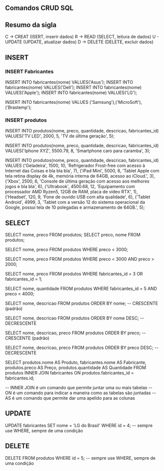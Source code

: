 ## Comandos CRUD SQL

## Resumo da sigla
C -> CREAT (ISERT, inserir dados)
R -> READ (SELECT, leitura de dados)
U - UPDATE (UPDATE, atualizar dados)
D -> DELETE (DELETE, excluir dados)

## INSERT

### INSERT Fabricantes
INSERT INTO fabricantes(nome) VALUES('Asus');
INSERT INTO fabricantes(nome) VALUES('Dell');
INSERT INTO fabricantes(nome) VALUES('Apple');
INSERT INTO fabricantes(nome) VALUES('LG');

INSERT INTO fabricantes(nome) 
VALUES ('Samsung'),('MicroSoft'),('Brastemp');

### INSERT produtos
INSERT INTO produtos(nome, preco, quantidade, descricao, fabricantes_id) VALUES('TV LED', 2000, 5, 'TV de última geração', 5);

INSERT INTO produtos(nome, preco, quantidade, descricao, fabricantes_id) VALUES('Iphone XYZ', 5500.79, 8, 'Smartphone caro para caramba', 3);

INSERT INTO produtos(nome, preco, quantidade, descricao, fabricantes_id) VALUES
('Geladeira', 1500, 10, 'Refrigerador Frost-free com acesso à Internet das Coisas e bla bla bla', 7),
('iPad Mini', 5000, 8, 'Tablet Apple com tela retina display de 4k, memória interna de 64GB, acesso ao iCloud.', 3),
('Xbox', 2500, 6, 'Console de última geração com acesso aos melhores jogos e bla bla', 6),
('Ultrabook', 4500.68, 12, 'Equipamento com processador AMD Ryzen5, 12GB de RAM, placa de vídeo RTX', 1),
('Headset', 120, 9, 'Fone de ouvido USB com alta qualidade', 6),
('Tablet Android', 4999, 3, 'Tablet com a versão 12 do sistema operacional da Google, possui tela de 10 polegadas e armazenamento de 64GB.', 5);

## SELECT
SELECT nome, preco FROM produtos;
SELECT preco, nome FROM produtos;

SELECT nome, preco FROM produtos WHERE preco < 3000;

SELECT nome, preco FROM produtos 
WHERE preco < 3000 AND preco > 2000;

SELECT nome, preco FROM produtos 
WHERE fabricantes_id = 3 OR fabricantes_id = 1;

SELECT nome, quantidade FROM produtos 
WHERE fabricantes_id = 5 AND preco < 4000;

SELECT nome, descricao FROM produtos
ORDER BY nome; -- CRESCENTE (padrão)

SELECT nome, descricao FROM produtos
ORDER BY nome DESC; -- DECRESCENTE

SELECT nome, descricao, preco FROM produtos
ORDER BY preco; -- CRESCENTE (padrão)

SELECT nome, descricao, preco FROM produtos
ORDER BY preco DESC; -- DECRESCENTE

SELECT 
    produtos.nome AS Produto, 
    fabricantes.nome AS Fabricante, 
    produtos.preco AS Preço, 
    produtos.quantidade AS Quantidade
FROM produtos INNER JOIN fabricantes
ON produtos.fabricantes_id = fabricantes.id;

-- INNER JOIN é um comando que permite juntar uma ou mais tabelas
-- ON é um comando para indicar a maneira como as tabelas são juntadas
-- AS é um comando que permite dar uma apelido para as colunas 

## UPDATE
UPDATE fabricantes SET nome = 'LG do Brasil'
WHERE id = 4; -- sempre use WHERE, sempre de uma condição


## DELETE
DELETE FROM produtos
WHERE id = 5; -- sempre use WHERE, sempre de uma condição